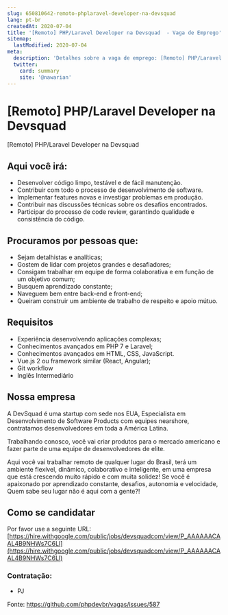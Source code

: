 ```yaml
---
slug: 650810642-remoto-phplaravel-developer-na-devsquad
lang: pt-br
createdAt: 2020-07-04
title: '[Remoto] PHP/Laravel Developer na Devsquad  - Vaga de Emprego'
sitemap:
  lastModified: 2020-07-04
meta:
  description: 'Detalhes sobre a vaga de emprego: [Remoto] PHP/Laravel Developer na Devsquad '
  twitter:
    card: summary
    site: '@nawarian'
---
```


# [Remoto] PHP/Laravel Developer na Devsquad 

[Remoto] PHP/Laravel Developer na Devsquad 

## Aqui você irá:

- Desenvolver código limpo, testável e de fácil manutenção.
- Contribuir com todo o processo de desenvolvimento de software.
- Implementar features novas e investigar problemas em produção.
- Contribuir nas discussões técnicas sobre os desafios encontrados.
- Participar do processo de code review, garantindo qualidade e consistência do código.

##  Procuramos por pessoas que:

- Sejam detalhistas e analíticas;
- Gostem de lidar com projetos grandes e desafiadores;
- Consigam trabalhar em equipe de forma colaborativa e em função de um objetivo comum;
- Busquem aprendizado constante;
- Naveguem bem entre back-end e front-end;
- Queiram  construir um ambiente de trabalho de respeito e apoio mútuo.

## Requisitos

- Experiência desenvolvendo aplicações complexas;
- Conhecimentos avançados em PHP 7 e Laravel;
- Conhecimentos avançados em HTML, CSS, JavaScript.
- Vue.js 2 ou framework similar (React, Angular);
- Git workflow
- Inglês Intermediário

## Nossa empresa

A DevSquad é uma startup com sede nos EUA, Especialista em Desenvolvimento de Software Products com equipes nearshore, contratamos desenvolvedores em toda a América Latina.

Trabalhando conosco, você vai criar produtos para o mercado americano e fazer parte de uma equipe de desenvolvedores de elite.

Aqui você vai trabalhar remoto de qualquer lugar do Brasil, terá um ambiente flexível, dinâmico, colaborativo e inteligente, em uma empresa que está crescendo muito rápido e com muita solidez! Se você é apaixonado por aprendizado constante, desafios, autonomia e velocidade, Quem sabe seu lugar não é aqui com a gente?!

## Como se candidatar

Por favor use a seguinte URL: [https://hire.withgoogle.com/public/jobs/devsquadcom/view/P_AAAAAACAAL4B9NHWs7C6Ll](https://hire.withgoogle.com/public/jobs/devsquadcom/view/P_AAAAAACAAL4B9NHWs7C6Ll)

### Contratação:
- PJ

Fonte: https://github.com/phpdevbr/vagas/issues/587